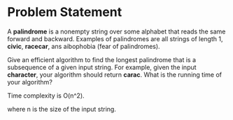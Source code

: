 # Problem Statement

A **palindrome** is a nonempty string over some alphabet that reads the same forward and backward. Examples of palindromes are all strings of length 1, **civic**, **racecar**, ans aibophobia (fear of palindromes).

Give an efficient algorithm to find the longest palindrome that is a subsequence of a given input string. For example, given the input **character**, your algorithm should return **carac**.
What is the running time of your algorithm?

Time complexity is O(n^2).

where n is the size of the input string.
